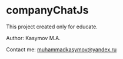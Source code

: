 # companyChatJs

This project created only for educate.

Author: Kasymov M.A. 

Contact me: muhammadkasymov@yandex.ru
